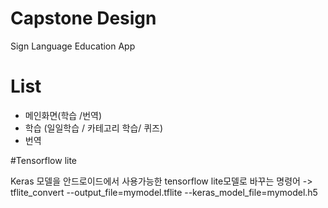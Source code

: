 # Capstone Design

Sign Language Education App

# List

* 메인화면(학습 /번역)
* 학습 (일일학습 / 카테고리 학습/ 퀴즈)
* 번역

#Tensorflow lite

Keras 모델을 안드로이드에서 사용가능한 tensorflow lite모델로 바꾸는 명령어
->
tflite_convert --output_file=mymodel.tflite --keras_model_file=mymodel.h5
